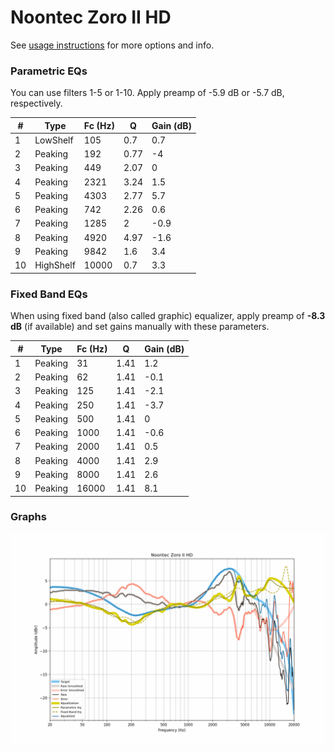 # Noontec Zoro II HD
See [usage instructions](https://github.com/jaakkopasanen/AutoEq#usage) for more options and info.

### Parametric EQs
You can use filters 1-5 or 1-10. Apply preamp of -5.9 dB or -5.7 dB, respectively.

|   # | Type      |   Fc (Hz) |    Q |   Gain (dB) |
|-----|-----------|-----------|------|-------------|
|   1 | LowShelf  |       105 | 0.7  |         0.7 |
|   2 | Peaking   |       192 | 0.77 |        -4   |
|   3 | Peaking   |       449 | 2.07 |         0   |
|   4 | Peaking   |      2321 | 3.24 |         1.5 |
|   5 | Peaking   |      4303 | 2.77 |         5.7 |
|   6 | Peaking   |       742 | 2.26 |         0.6 |
|   7 | Peaking   |      1285 | 2    |        -0.9 |
|   8 | Peaking   |      4920 | 4.97 |        -1.6 |
|   9 | Peaking   |      9842 | 1.6  |         3.4 |
|  10 | HighShelf |     10000 | 0.7  |         3.3 |

### Fixed Band EQs
When using fixed band (also called graphic) equalizer, apply preamp of **-8.3 dB** (if available) and set gains manually with these parameters.

|   # | Type    |   Fc (Hz) |    Q |   Gain (dB) |
|-----|---------|-----------|------|-------------|
|   1 | Peaking |        31 | 1.41 |         1.2 |
|   2 | Peaking |        62 | 1.41 |        -0.1 |
|   3 | Peaking |       125 | 1.41 |        -2.1 |
|   4 | Peaking |       250 | 1.41 |        -3.7 |
|   5 | Peaking |       500 | 1.41 |         0   |
|   6 | Peaking |      1000 | 1.41 |        -0.6 |
|   7 | Peaking |      2000 | 1.41 |         0.5 |
|   8 | Peaking |      4000 | 1.41 |         2.9 |
|   9 | Peaking |      8000 | 1.41 |         2.6 |
|  10 | Peaking |     16000 | 1.41 |         8.1 |

### Graphs
![](./Noontec%20Zoro%20II%20HD.png)
